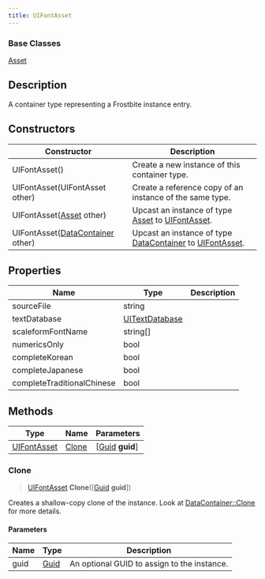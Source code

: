 ```yaml
---
title: UIFontAsset
---
```

### Base Classes

[Asset](/vext/ref/fb/asset/)

## Description

A container type representing a Frostbite instance entry.

## Constructors

| Constructor                                                            | Description                                                                                                   |
| ---------------------------------------------------------------------- | ------------------------------------------------------------------------------------------------------------- |
| UIFontAsset()                                                          | Create a new instance of this container type.                                                                 |
| UIFontAsset(UIFontAsset other)                                         | Create a reference copy of an instance of the same type.                                                      |
| UIFontAsset([Asset](/vext/ref/fb/asset/) other)                                      | Upcast an instance of type [Asset](/vext/ref/fb/asset/) to [UIFontAsset](/vext/ref/fb/uifontasset/).                                      |
| UIFontAsset([DataContainer](/vext/ref/shared/class/datacontainer) other) | Upcast an instance of type [DataContainer](/vext/ref/shared/class/datacontainer) to [UIFontAsset](/vext/ref/fb/uifontasset/). |

## Properties

| Name                       | Type                             | Description |
| -------------------------- | -------------------------------- | ----------- |
| sourceFile                 | string                           |             |
| textDatabase               | [UITextDatabase](/vext/ref/fb/uitextdatabase/) |             |
| scaleformFontName          | string\[\]                       |             |
| numericsOnly               | bool                             |             |
| completeKorean             | bool                             |             |
| completeJapanese           | bool                             |             |
| completeTraditionalChinese | bool                             |             |

## Methods

| Type                       | Name            | Parameters                                     |
| -------------------------- | --------------- | ---------------------------------------------- |
| [UIFontAsset](/vext/ref/fb/uifontasset/) | [Clone](#clone) | \[[Guid](/vext/ref/shared/class/guid) **guid**\] |

### Clone

> [UIFontAsset](/vext/ref/fb/uifontasset/) **Clone**(\[[Guid](/vext/ref/shared/class/guid) **guid**\])

Creates a shallow-copy clone of the instance. Look at [DataContainer::Clone](/vext/ref/shared/class/datacontainer#clone) for more details.

#### Parameters

| Name | Type         | Description                                 |
| ---- | ------------ | ------------------------------------------- |
| guid | [Guid](/vext/ref/shared/class/guid/) | An optional GUID to assign to the instance. |
